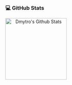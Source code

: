 ### 💻 GitHub Stats
<div style="display: flex;"; align="center">
  <img alt="Dmytro's Github Stats" src="https://denvercoder1-github-readme-stats.vercel.app/api/?username=dmytrodruppov&show_icons=true&count_private=true&theme=dark&hide_border=true&bg_color=151515&title_color=f2f2f2&icon_color=79fe96" style="height: 192px;">
<!--   <img alt="Dmytro's Top Languages" src="https://github-readme-stats.vercel.app/api/top-langs/?username=dmytrodruppov&count_private=true&langs_count=8&layout=compact&theme=dark&hide_border=true&hide=Jupyter%20notebook,less&bg_color=151515&title_color=f2f2f2&icon_color=79fe96" style="height: 192px;"> -->
</div>
